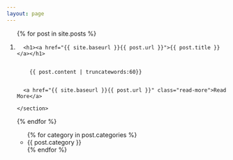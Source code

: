 ```yaml
---
layout: page
---
```



<ol class="posts-list">

<!-- .posts div needed to allow jekyll to parse -->

  {% for post in site.posts %}
    <li class="post">    
      
      <h1><a href="{{ site.baseurl }}{{ post.url }}">{{ post.title }}</a></h1>

      
        {{ post.content | truncatewords:60}}
        
      
      <a href="{{ site.baseurl }}{{ post.url }}" class="read-more">Read More</a>
      
    </section>
  {% endfor %}
</li>


<ul>
 {% for category in post.categories  %}
 <li>
{{ post.category }}
</li>
 {% endfor %}

</ul>


